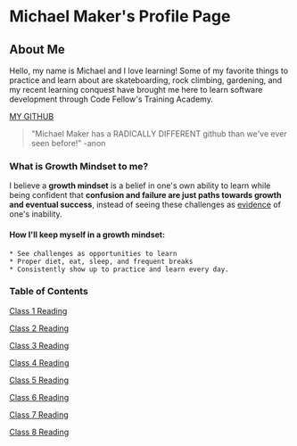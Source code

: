 # Michael Maker's Profile Page

## About Me

Hello, my name is Michael and I love learning! Some of my favorite things to practice and learn about are skateboarding, rock climbing, gardening, and my recent learning conquest have brought me here to learn software development through Code Fellow's Training Academy.  

[MY GITHUB](https://github.com/guerillaxgardener)

> "Michael Maker has a RADICALLY DIFFERENT github than we've ever seen before!" -anon

### What is **Growth Mindset** to me?

I believe a **growth mindset** is a belief in one's own ability to learn while being confident that **confusion and failure are just paths towards growth and eventual success**, instead of seeing these challenges as [evidence](https://i.ytimg.com/vi/uZ1ZeLc-qjA/maxresdefault.jpg) of one's inability. 

#### How I'll keep myself in a growth mindset:

```text
* See challenges as opportunities to learn
* Proper diet, eat, sleep, and frequent breaks
* Consistently show up to practice and learn every day.
```

### Table of Contents

[Class 1 Reading](class1reading.md)

[Class 2 Reading](class2reading.md)

[Class 3 Reading](class3reading.md)

[Class 4 Reading](class4reading.md)

[Class 5 Reading](class5reading.md)

[Class 6 Reading](class6reading.md)

[Class 7 Reading]()

[Class 8 Reading]()